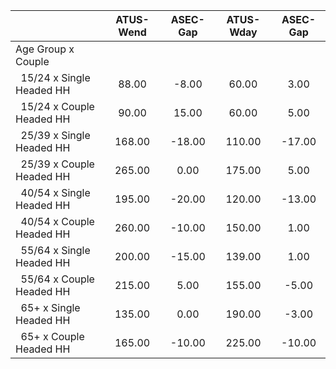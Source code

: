 
|                      |    ATUS-Wend |     ASEC-Gap |    ATUS-Wday |     ASEC-Gap |
| -------------------- | :----------: | :----------: | :----------: | :----------: |
| Age Group x Couple   |              |              |              |              |
| &nbsp;&nbsp;15/24 x Single Headed HH |        88.00 |        -8.00 |        60.00 |         3.00 |
| &nbsp;&nbsp;15/24 x Couple Headed HH |        90.00 |        15.00 |        60.00 |         5.00 |
| &nbsp;&nbsp;25/39 x Single Headed HH |       168.00 |       -18.00 |       110.00 |       -17.00 |
| &nbsp;&nbsp;25/39 x Couple Headed HH |       265.00 |         0.00 |       175.00 |         5.00 |
| &nbsp;&nbsp;40/54 x Single Headed HH |       195.00 |       -20.00 |       120.00 |       -13.00 |
| &nbsp;&nbsp;40/54 x Couple Headed HH |       260.00 |       -10.00 |       150.00 |         1.00 |
| &nbsp;&nbsp;55/64 x Single Headed HH |       200.00 |       -15.00 |       139.00 |         1.00 |
| &nbsp;&nbsp;55/64 x Couple Headed HH |       215.00 |         5.00 |       155.00 |        -5.00 |
| &nbsp;&nbsp;65+ x Single Headed HH |       135.00 |         0.00 |       190.00 |        -3.00 |
| &nbsp;&nbsp;65+ x Couple Headed HH |       165.00 |       -10.00 |       225.00 |       -10.00 |

